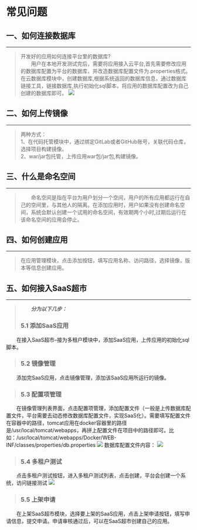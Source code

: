 # 常见问题

## 一、如何连接数据库
---
>开发好的应用如何连接平台里的数据库?<br/>
&emsp;&emsp;用户在本地开发测试完后，需要将应用接入云平台,首先需要修改应用的数据库配置为平台的数据库，并改造数据库配置文件为.properties格式。在云数据库模块中，创建数据库,根据系统返回的数据库信息，通过数据库链接工具，链接数据库,执行初始化sql脚本，将应用的数据库配置改为自己创建的数据库即可。
![](images/常见问题_【1】_1.png)

## 二、如何上传镜像

---

>两种方式：<br/>
 1、在代码托管模块中，通过绑定GitLab或者GitHub账号，关联代码仓库，选择项目构建镜像。<br/>
 2、war/jar包托管，上传应用war包/jar包,构建镜像。

## 三、什么是命名空间

---
>&emsp;&emsp;命名空间是指在平台为用户划分一个空间，用户的所有应用都运行在自己的空间里，与其他人的隔离。在添加应用时，用户如果没有创建命名空间，系统会默认创建一个试用的命名空间，有效期两个小时,过期后运行在该命名空间的应用会停止。
## 四、如何创建应用

---
>在应用管理模块，点击添加按钮，填写应用名称、访问路径，选择镜像，版本等信息创建应用。
## 五、如何接入SaaS超市
---
>&emsp;&emsp;***分为以下几步：***
>### 5.1 添加SaaS应用
&emsp;&emsp;在接入SaaS超市–接为多租户模块中，添加SaaS应用，上传应用的初始化sql脚本。
>### 5.2 镜像管理
&emsp;&emsp;添加完SaaS应用，点击镜像管理，添加该SaaS应用所运行的镜像。
>### 5.3 配置项管理
&emsp;&emsp;在镜像管理列表界面，点击配置项管理，添加配置文件（一般是上传数据库配置文件，平台需要去动态修改数据库配置文件，实现SaaS化）。需要填写配置文件在容器中的路径，tomcat应用在docker容器里的路径是/usr/local/tomcat/webapps，再拼上配置文件在项目中的路径即可。比如：/usr/local/tomcat/webapps/Docker/WEB-INF/classes/properties/db.properties
![](images/常见问题_【5.3】_1.png)
数据库配置文件内容：
![](images/常见问题_【5.3】_2.png)
>### 5.4 多租户测试
&emsp;&emsp;点击多租户测试按钮，进入多租户测试列表，点击创建，平台会创建一个系统，访问链接测试
![](images/常见问题_【5.4】_1.png)
>### 5.5 上架申请
​&emsp;&emsp;在上架SaaS超市模块，选择要上架的SaaS应用，点击上架申请按钮，填写申请信息，提交申请。申请审核通过后，可以在SaaS超市创建自己的应用。

